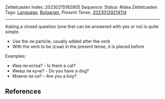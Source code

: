 Zettelcasten Index: 20230215182805
Sequence:
Status: #idea
Zettelcasten Tags: [Language](../map-of-content/Language.md), [Bulgarian](../map-of-content/Bulgarian.md), *Present Tense*, [20230129214114](20230129214114.md)

---

Asking a closed question (one that can be answered with yes or no) is quite simple.

* Use the ли particle, usually added after the verb
* With the verb to be (съм) in the present tense, it is placed before

Examples:

* Има ли котка? - Is there a cat?
* Имаш ли куче? - Do you have a dog?
* Момче ли си? - Are you a boy?

## References
